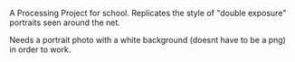 
A Processing Project for school.
Replicates the style of "double exposure" portraits seen around the net. 

Needs a portrait photo with a white background (doesnt have to be a png) in order to work. 
